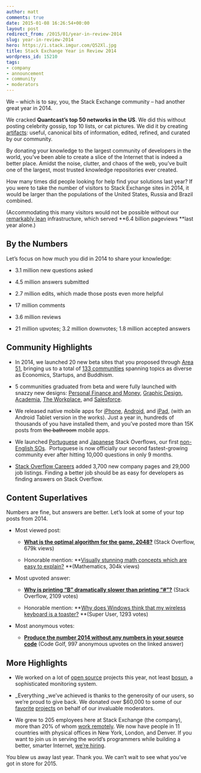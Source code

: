 ```yaml
---
author: matt
comments: true
date: 2015-01-08 16:26:54+00:00
layout: post
redirect_from: /2015/01/year-in-review-2014
slug: year-in-review-2014
hero: https://i.stack.imgur.com/Q52Xl.jpg
title: Stack Exchange Year in Review 2014
wordpress_id: 15210
tags:
- company
- announcement
- community
- moderators
---
```


We – which is to say, you, the Stack Exchange community – had another great year in 2014.

We cracked **Quantcast’s top 50 networks in the US**. We did this without posting celebrity gossip, top 10 lists, or cat pictures. We did it by creating [artifacts](https://www.youtube.com/watch?v=LpGA2fmAHvM): useful, canonical bits of information, edited, refined, and curated by our community.

By donating your knowledge to the largest community of developers in the world, you’ve been able to create a slice of the Internet that is indeed a better place. Amidst the noise, clutter, and chaos of the web, you’ve built one of the largest, most trusted knowledge repositories ever created.

How many times did people looking for help find your solutions last year? If you were to take the number of visitors to Stack Exchange sites in 2014, it would be larger than the populations of the United States, Russia and Brazil combined.

(Accommodating this many visitors would not be possible without our [remarkably lean](https://stackexchange.com/performance) infrastructure, which served **6.4 billion pageviews **last year alone.)


## By the Numbers


Let’s focus on how much you did in 2014 to share your knowledge:



	
  * 3.1 million new questions asked

	
  * 4.5 million answers submitted

	
  * 2.7 million edits, which made those posts even more helpful

	
  * 17 million comments

	
  * 3.6 million reviews

	
  * 21 million upvotes; 3.2 million downvotes; 1.8 million accepted answers




## Community Highlights





	
  * In 2014, we launched 20 new beta sites that you proposed through [Area 51](http://area51.stackexchange.com/faq), bringing us to a total of [133 communities](http://stackexchange.com/sites) spanning topics as diverse as Economics, Startups, and Buddhism.

	
  * 5 communities graduated from beta and were fully launched with snazzy new designs: [Personal Finance and Money](http://money.stackexchange.com/), [Graphic Design](http://graphicdesign.stackexchange.com/), [Academia](http://academia.stackexchange.com/), [The Workplace](http://workplace.stackexchange.com/), and [Salesforce](http://salesforce.stackexchange.com/).



	
  * We released native mobile apps for [iPhone](https://itunes.apple.com/us/app/stack-exchange/id871299723?mt=8), [Android](https://play.google.com/store/apps/details?id=com.stackexchange.marvin&hl=en), and [iPad](https://itunes.apple.com/us/app/stack-exchange/id871299723?mt=8), (with an Android Tablet version in the works). Just a year in, hundreds of thousands of you have installed them, and you’ve posted more than 15K posts from <del>the bathroom</del> mobile apps.



	
  * We launched [Portuguese](https://pt.stackoverflow.com/) and [Japanese](https://ja.stackoverflow.com/) Stack Overflows, our first [non-English SOs](http://blog.stackoverflow.com/2014/02/cant-we-all-be-reasonable-and-speak-english/).  Portuguese is now officially our second fastest-growing community ever after hitting 10,000 questions in only 9 months.



	
  * [Stack Overflow Careers](https://careers.stackoverflow.com/) added 3,700 new company pages and 29,000 job listings. Finding a better job should be as easy for developers as finding answers on Stack Overflow.




## Content Superlatives


Numbers are fine, but answers are better. Let’s look at some of your top posts from 2014.



	
  * Most viewed post:

	
    * **[What is the optimal algorithm for the game, 2048?](http://stackoverflow.com/questions/22342854/what-is-the-optimal-algorithm-for-the-game-2048)** (Stack Overflow, 679k views)

	
    * Honorable mention: **[Visually stunning math concepts which are easy to explain?](http://math.stackexchange.com/q/733754) **(Mathematics, 304k views)






	
  * Most upvoted answer:

	
    * [**Why is printing “B” dramatically slower than printing “#”?**](http://stackoverflow.com/questions/21947452/why-is-printing-b-dramatically-slower-than-printing) (Stack Overflow, 2109 votes)

	
    * Honorable mention: **[Why does Windows think that my wireless keyboard is a toaster?](http://superuser.com/a/792628) **(Super User, 1293 votes)




	
  * Most anonymous votes:

	
    * [**Produce the number 2014 without any numbers in your source code**](http://codegolf.stackexchange.com/questions/17005/produce-the-number-2014-without-any-numbers-in-your-source-code/17103#17103) (Code Golf, 997 anonymous upvotes on the linked answer)







## More Highlights





	
  * We worked on a lot of [open source](http://stackexchange.github.io/) projects this year, not least [bosun](http://bosun.org/), a sophisticated monitoring system.



	
  * _Everything _we’ve achieved is thanks to the generosity of our users, so we’re proud to give back. We donated over $60,000 to some of our [favorite](http://blog.stackoverflow.com/2014/12/stack-exchange-gives-back-2014/) [projects](http://www.mathjax.org/stack-exchange-continues-as-mathjax-partner-3/) on behalf of our invaluable moderators.



	
  * We grew to 205 employees here at Stack Exchange (the company), more than 20% of whom [work remotely](http://blog.stackoverflow.com/2013/02/why-we-still-believe-in-working-remotely/). We now have people in 11 countries with physical offices in New York, London, and Denver. If you want to join us in serving the world’s programmers while building a better, smarter Internet, [we’re hiring](https://careers.stackoverflow.com/company/stack-exchange).


You blew us away last year. Thank you. We can’t wait to see what you’ve got in store for 2015.
